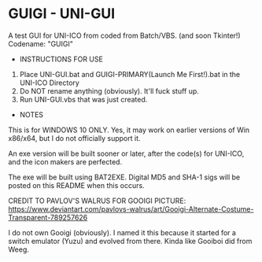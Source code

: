 # GUIGI - UNI-GUI
A test GUI for UNI-ICO from coded from Batch/VBS. (and soon Tkinter!) Codename: "GUIGI"
* INSTRUCTIONS FOR USE
1. Place UNI-GUI.bat and GUIGI-PRIMARY(Launch Me First!).bat in the UNI-ICO Directory
2. Do NOT rename anything (obviously). It'll fuck stuff up.
3. Run UNI-GUI.vbs that was just created. 


* NOTES

This is for WINDOWS 10 ONLY. Yes, it may work on earlier versions of Win x86/x64, but I do not officially support it.

An exe version will be built sooner or later, after the code(s) for UNI-ICO, and the icon makers are perfected.

The exe will be built using BAT2EXE. Digital MD5 and SHA-1 sigs will be posted on this README when this occurs.

CREDIT TO PAVLOV'S WALRUS FOR GOOIGI PICTURE: https://www.deviantart.com/pavlovs-walrus/art/Gooigi-Alternate-Costume-Transparent-789257626

I do not own Gooigi (obviously). I named it this because it started for a switch emulator (Yuzu) and evolved from there. Kinda like Gooiboi did from Weeg. 



